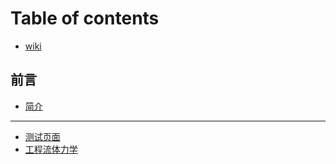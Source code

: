 # Table of contents

* [wiki](README.md)

## 前言 <a href="#preface" id="preface"></a>

* [简介](preface/intro.md)

***

* [测试页面](ce-shi-ye-mian.md)
* [工程流体力学](gong-cheng-liu-ti-li-xue.md)
